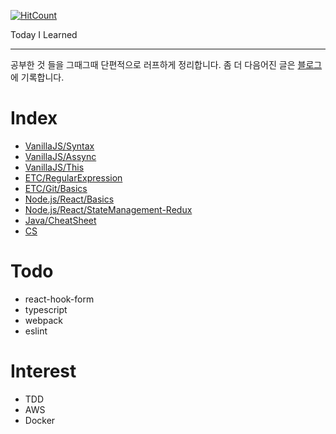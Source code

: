 <!--https://github.com/EatNug/TIL/blob/master/-->

[![HitCount](http://hits.dwyl.io/eaTnuG/TIL.svg)](http://hits.dwyl.io/eaTnuG/TIL)

Today I Learned
___

공부한 것 들을 그때그때 단편적으로 러프하게 정리합니다. 좀 더 다음어진 글은 [블로그](https://eatnug.github.io/)에 기록합니다.

# Index

- [VanillaJS/Syntax](https://github.com/eaTnuG/TIL/blob/master/VanillaJS/Syntax.md)
- [VanillaJS/Assync](https://github.com/eaTnuG/TIL/blob/master/VanillaJS/Async.md)
- [VanillaJS/This](https://github.com/eaTnuG/TIL/blob/master/VanillaJS/This.md)
- [ETC/RegularExpression](https://github.com/eaTnuG/TIL/blob/master/VanillaJS/RegularExpression.md)
- [ETC/Git/Basics](https://github.com/eaTnuG/TIL/blob/master/ETC/Git/Basics.md)
- [Node.js/React/Basics](https://github.com/eaTnuG/TIL/blob/master/Node.js/React/Basics.md)
- [Node.js/React/StateManagement-Redux](https://github.com/eaTnuG/TIL/blob/master/Node.js/React/StateManagement-Redux.md)
- [Java/CheatSheet](https://github.com/eaTnuG/TIL/blob/master/Java/CheatSheet.md)
- [CS](https://github.com/eaTnuG/TIL/tree/master/CS)

# Todo

- react-hook-form
- typescript
- webpack
- eslint

# Interest

- TDD
- AWS
- Docker

